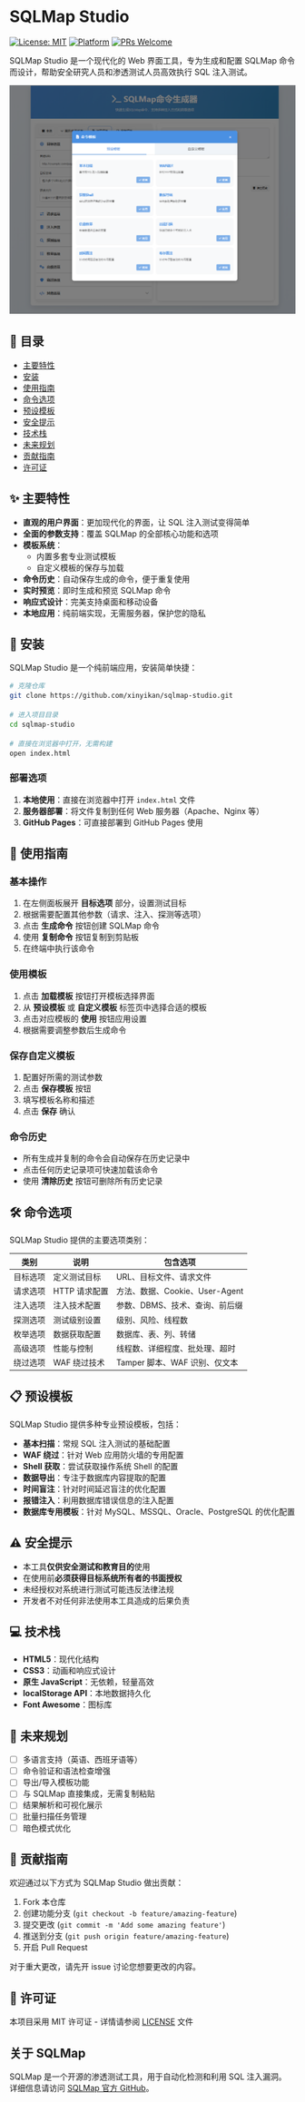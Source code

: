 # SQLMap Studio

[![License: MIT](https://img.shields.io/badge/License-MIT-blue.svg)](https://opensource.org/licenses/MIT)
[![Platform](https://img.shields.io/badge/platform-Web-brightgreen.svg)](https://github.com/xinyikan/sqlmap-studio)
[![PRs Welcome](https://img.shields.io/badge/PRs-welcome-brightgreen.svg)](https://github.com/xinyikan/sqlmap-studio/pulls)

SQLMap Studio 是一个现代化的 Web 界面工具，专为生成和配置 SQLMap 命令而设计，帮助安全研究人员和渗透测试人员高效执行 SQL 注入测试。

![SQLMap Studio Screenshot](screenshot.png)

## 📑 目录

- [主要特性](#主要特性)
- [安装](#安装)
- [使用指南](#使用指南)
- [命令选项](#命令选项)
- [预设模板](#预设模板)
- [安全提示](#安全提示)
- [技术栈](#技术栈)
- [未来规划](#未来规划)
- [贡献指南](#贡献指南)
- [许可证](#许可证)

## ✨ 主要特性

- **直观的用户界面**：更加现代化的界面，让 SQL 注入测试变得简单
- **全面的参数支持**：覆盖 SQLMap 的全部核心功能和选项
- **模板系统**：
  - 内置多套专业测试模板
  - 自定义模板的保存与加载
- **命令历史**：自动保存生成的命令，便于重复使用
- **实时预览**：即时生成和预览 SQLMap 命令
- **响应式设计**：完美支持桌面和移动设备
- **本地应用**：纯前端实现，无需服务器，保护您的隐私

## 🚀 安装

SQLMap Studio 是一个纯前端应用，安装简单快捷：

```bash
# 克隆仓库
git clone https://github.com/xinyikan/sqlmap-studio.git

# 进入项目目录
cd sqlmap-studio

# 直接在浏览器中打开，无需构建
open index.html
```

### 部署选项

1. **本地使用**：直接在浏览器中打开 `index.html` 文件
2. **服务器部署**：将文件复制到任何 Web 服务器（Apache、Nginx 等）
3. **GitHub Pages**：可直接部署到 GitHub Pages 使用

## 📖 使用指南

### 基本操作

1. 在左侧面板展开 **目标选项** 部分，设置测试目标
2. 根据需要配置其他参数（请求、注入、探测等选项）
3. 点击 **生成命令** 按钮创建 SQLMap 命令
4. 使用 **复制命令** 按钮复制到剪贴板
5. 在终端中执行该命令

### 使用模板

1. 点击 **加载模板** 按钮打开模板选择界面
2. 从 **预设模板** 或 **自定义模板** 标签页中选择合适的模板
3. 点击对应模板的 **使用** 按钮应用设置
4. 根据需要调整参数后生成命令

### 保存自定义模板

1. 配置好所需的测试参数
2. 点击 **保存模板** 按钮
3. 填写模板名称和描述
4. 点击 **保存** 确认

### 命令历史

- 所有生成并复制的命令会自动保存在历史记录中
- 点击任何历史记录项可快速加载该命令
- 使用 **清除历史** 按钮可删除所有历史记录

## 🛠️ 命令选项

SQLMap Studio 提供的主要选项类别：

| 类别 | 说明 | 包含选项 |
|------|------|----------|
| 目标选项 | 定义测试目标 | URL、目标文件、请求文件 |
| 请求选项 | HTTP 请求配置 | 方法、数据、Cookie、User-Agent |
| 注入选项 | 注入技术配置 | 参数、DBMS、技术、查询、前后缀 |
| 探测选项 | 测试级别设置 | 级别、风险、线程数 |
| 枚举选项 | 数据获取配置 | 数据库、表、列、转储 |
| 高级选项 | 性能与控制 | 线程数、详细程度、批处理、超时 |
| 绕过选项 | WAF 绕过技术 | Tamper 脚本、WAF 识别、仅文本 |

## 📋 预设模板

SQLMap Studio 提供多种专业预设模板，包括：

- **基本扫描**：常规 SQL 注入测试的基础配置
- **WAF 绕过**：针对 Web 应用防火墙的专用配置
- **Shell 获取**：尝试获取操作系统 Shell 的配置
- **数据导出**：专注于数据库内容提取的配置
- **时间盲注**：针对时间延迟盲注的优化配置
- **报错注入**：利用数据库错误信息的注入配置
- **数据库专用模板**：针对 MySQL、MSSQL、Oracle、PostgreSQL 的优化配置

## ⚠️ 安全提示

- 本工具**仅供安全测试和教育目的**使用
- 在使用前**必须获得目标系统所有者的书面授权**
- 未经授权对系统进行测试可能违反法律法规
- 开发者不对任何非法使用本工具造成的后果负责

## 💻 技术栈

- **HTML5**：现代化结构
- **CSS3**：动画和响应式设计
- **原生 JavaScript**：无依赖，轻量高效
- **localStorage API**：本地数据持久化
- **Font Awesome**：图标库

## 🔮 未来规划

- [ ] 多语言支持（英语、西班牙语等）
- [ ] 命令验证和语法检查增强
- [ ] 导出/导入模板功能
- [ ] 与 SQLMap 直接集成，无需复制粘贴
- [ ] 结果解析和可视化展示
- [ ] 批量扫描任务管理
- [ ] 暗色模式优化

## 👥 贡献指南

欢迎通过以下方式为 SQLMap Studio 做出贡献：

1. Fork 本仓库
2. 创建功能分支 (`git checkout -b feature/amazing-feature`)
3. 提交更改 (`git commit -m 'Add some amazing feature'`)
4. 推送到分支 (`git push origin feature/amazing-feature`)
5. 开启 Pull Request

对于重大更改，请先开 issue 讨论您想要更改的内容。

## 📜 许可证

本项目采用 MIT 许可证 - 详情请参阅 [LICENSE](LICENSE) 文件

## 关于 SQLMap

SQLMap 是一个开源的渗透测试工具，用于自动化检测和利用 SQL 注入漏洞。
详细信息请访问 [SQLMap 官方 GitHub](https://github.com/sqlmapproject/sqlmap)。 
